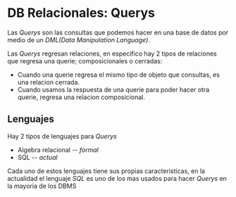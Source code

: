 # DB Relacionales: Querys

Las *Querys* son las consultas que podemos hacer en una base de datos por medio de un *DML(Data Manipulation Language)*.

Las *Querys* regresan relaciones, en especifico hay 2 tipos de relaciones que regresa una querie; composicionales o cerradas:
- Cuando una querie regresa el mismo tipo de objeto que consultas, es una relacion cerrada.
- Cuando usamos la respuesta de una querie para poder hacer otra querie, regresa una relacion composicional.

## Lenguajes

Hay 2 tipos de lenguajes para *Querys*
- Algebra relacional -- *formal*
- SQL -- *actual*

Cada uno de estos lenguajes tiene sus propias caracteristicas, en la actualidad el lenguaje *SQL* es uno de los mas usados para hacer *Querys* en la mayoria de los DBMS